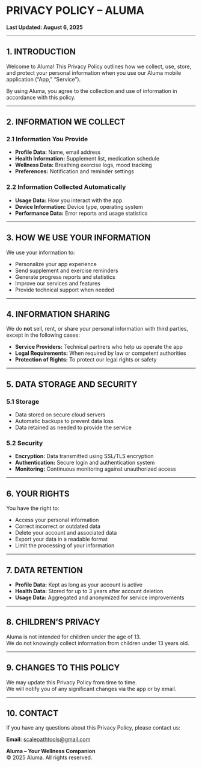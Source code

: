 # PRIVACY POLICY – ALUMA
**Last Updated: August 6, 2025**

---

## 1. INTRODUCTION  
Welcome to Aluma! This Privacy Policy outlines how we collect, use, store, and protect your personal information when you use our Aluma mobile application (“App,” “Service”).

By using Aluma, you agree to the collection and use of information in accordance with this policy.

---

## 2. INFORMATION WE COLLECT  

### 2.1 Information You Provide  
- **Profile Data:** Name, email address  
- **Health Information:** Supplement list, medication schedule  
- **Wellness Data:** Breathing exercise logs, mood tracking  
- **Preferences:** Notification and reminder settings  

### 2.2 Information Collected Automatically  
- **Usage Data:** How you interact with the app  
- **Device Information:** Device type, operating system  
- **Performance Data:** Error reports and usage statistics  

---

## 3. HOW WE USE YOUR INFORMATION  
We use your information to:  
- Personalize your app experience  
- Send supplement and exercise reminders  
- Generate progress reports and statistics  
- Improve our services and features  
- Provide technical support when needed  

---

## 4. INFORMATION SHARING  
We do **not** sell, rent, or share your personal information with third parties, except in the following cases:  
- **Service Providers:** Technical partners who help us operate the app  
- **Legal Requirements:** When required by law or competent authorities  
- **Protection of Rights:** To protect our legal rights or safety  

---

## 5. DATA STORAGE AND SECURITY  

### 5.1 Storage  
- Data stored on secure cloud servers  
- Automatic backups to prevent data loss  
- Data retained as needed to provide the service  

### 5.2 Security  
- **Encryption:** Data transmitted using SSL/TLS encryption  
- **Authentication:** Secure login and authentication system  
- **Monitoring:** Continuous monitoring against unauthorized access  

---

## 6. YOUR RIGHTS  
You have the right to:  
- Access your personal information  
- Correct incorrect or outdated data  
- Delete your account and associated data  
- Export your data in a readable format  
- Limit the processing of your information  

---

## 7. DATA RETENTION  
- **Profile Data:** Kept as long as your account is active  
- **Health Data:** Stored for up to 3 years after account deletion  
- **Usage Data:** Aggregated and anonymized for service improvements  

---

## 8. CHILDREN’S PRIVACY  
Aluma is not intended for children under the age of 13.  
We do not knowingly collect information from children under 13 years old.

---

## 9. CHANGES TO THIS POLICY  
We may update this Privacy Policy from time to time.  
We will notify you of any significant changes via the app or by email.

---

## 10. CONTACT  
If you have any questions about this Privacy Policy, please contact us:

**Email:** scalepathtools@gmail.com  

**Aluma – Your Wellness Companion**  
© 2025 Aluma. All rights reserved.
